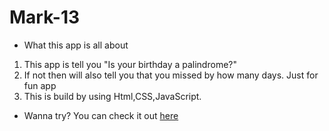 # Mark-13

* What this app is all about
 1. This app is tell you "Is your birthday a palindrome?"
 2. If not then will also tell you that you missed by how many days. Just for fun app
 3. This is build by using Html,CSS,JavaScript.

 * Wanna try?
  You can check it out [here]()